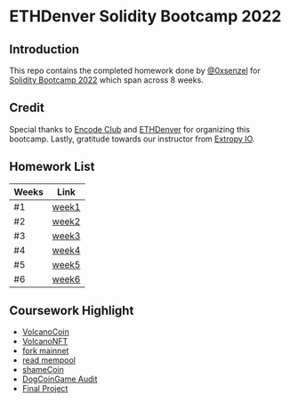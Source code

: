# ETHDenver Solidity Bootcamp 2022

## Introduction

This repo contains the completed homework done by [@0xsenzel](https://github.com/0xSenzel) for [Solidity Bootcamp 2022](https://medium.com/encode-club/announcing-the-ethdenver-bootcamp-powered-by-encode-club-apply-now-a2fb1863bafb) which span across 8 weeks.

## Credit

Special thanks to [Encode Club](https://www.encode.club/) and [ETHDenver](https://www.ethdenver.com/) for organizing this bootcamp. Lastly, gratitude towards our instructor from [Extropy IO](https://extropy.io/).

## Homework List

| Weeks | Link              |
| ----- | ----------------- |
| #1    | [week1](./week1/) |
| #2    | [week2](./week2/) |
| #3    | [week3](./week3/) |
| #4    | [week4](./week4/) |
| #5    | [week5](./week5/) |
| #6    | [week6](./week6/) |

## Coursework Highlight

- [VolcanoCoin](./week2/solution/Volcano/contracts/VolcanoCoin.sol)
- [VolcanoNFT](./week2/solution/Volcano/contracts/VolcanoNFT.sol)
- [fork mainnet](./week5/solution/fork-mainnet/scripts/)
- [read mempool](./week5/solution/mempool/)
- [shameCoin](./week5/solution/shameCoin/contracts/shameCoin.sol)
- [DogCoinGame Audit](./week6/solution/DogCoinGame_Audit.pdf)
- [Final Project](https://github.com/0xSenzel/social-media-block-explorer)
